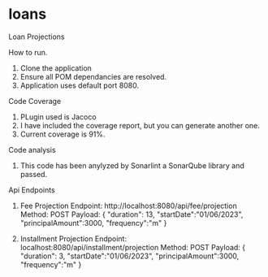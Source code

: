 # loans
Loan Projections

How to run.

1. Clone the application
2. Ensure all POM dependancies are resolved.
3. Application uses default port 8080.

Code Coverage
1. PLugin used is Jacoco
2. I have included the coverage report, but you can generate another one.
3. Current coverage is 91%.


Code analysis
1. This code has been anylyzed by Sonarlint a SonarQube library and passed.

Api Endpoints
   1. Fee Projection
   Endpoint: http://localhost:8080/api/fee/projection
   Method: POST
   Payload:
          {
           "duration": 13,
           "startDate":"01/06/2023",
            "principalAmount":3000,
           "frequency":"m"
           }

   3. Installment Projection
   Endpoint: localhost:8080/api/installment/projection
   Method: POST
   Payload:
           {
             "duration": 3,
             "startDate":"01/06/2023",
             "principalAmount":3000,
             "frequency":"m"
             }
   

